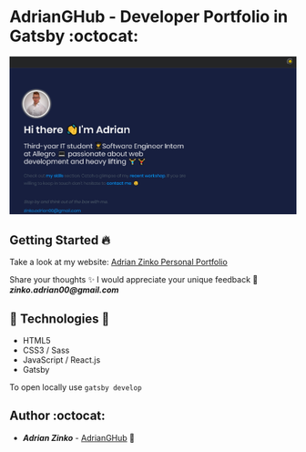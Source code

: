 # AdrianGHub - Developer Portfolio in Gatsby :octocat:

![Website screenshot presenting hero section](src/github/github-portfolio-capture.png)



## Getting Started :fire:

Take a look at my website: [Adrian Zinko Personal Portfolio](https://adrianghub.netlify.app) 

Share your thoughts ✨ I would appreciate your unique feedback 🙌 *__zinko.adrian00@gmail.com__*



## :gem: Technologies :gem:

- HTML5
- CSS3 / Sass
- JavaScript / React.js
- Gatsby


To open locally use `gatsby develop`


## Author :octocat:

* **_Adrian Zinko_** - [AdrianGHub](https://github.com/adrianghub/dev-portfolio) :link:
